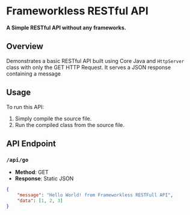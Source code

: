 # Frameworkless RESTful API

**A Simple RESTful API without any frameworks.**

## Overview
Demonstrates a basic RESTful API built using Core Java and `HttpServer` class with only the GET HTTP Request. It serves a JSON response containing a message

## Usage
To run this API:

1. Simply compile the source file.
2. Run the compiled class from the source file.

## API Endpoint

### `/api/go`
* **Method**: GET
* **Response**: Static JSON
```json
{
    "message": "Hello World! from Frameworkless RESTFull API",
    "data": [1, 2, 3]
}

``` 